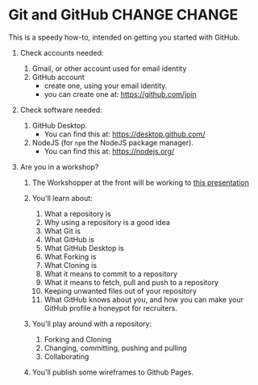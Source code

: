 # Git and GitHub CHANGE CHANGE

This is a speedy how-to, intended on getting you started with GitHub. 

1. Check accounts needed:

   1. Gmail, or other account used for email identity
   2. GitHub account 
      * create one, using your email identity.
      * you can create one at: https://github.com/join

2. Check software needed:

   1. GitHub Desktop. 
      * You can find this at: https://desktop.github.com/
   2. NodeJS (for `npm`  the NodeJS package manager). 
      * You can find this at: https://nodejs.org/

3. Are you in a workshop?

   1. The Workshopper at the front will be working to [this presentation](./presentations/gita.pdf)

   2. You'll learn about:

      1. What a repository is
      2. Why using a repository is a good idea
      3. What Git is
      4. What GitHub is
      5. What GitHub Desktop is
      6. What Forking is
      7. What Cloning is
      8. What it means to commit to a repository
      9. What it means to fetch, pull and push to a repository
      10. Keeping unwanted files out of your repository
      11. What GitHub knows about you, and how you can make your GitHub profile a honeypot for recruiters. 

   3. You'll play around with a repository:

      1. Forking and Cloning
      2. Changing, committing, pushing and pulling
      3. Collaborating

   4. You'll publish some wireframes to Github Pages.
